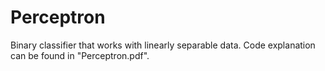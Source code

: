 # Perceptron
Binary classifier that works with linearly separable data.
Code explanation can be found in "Perceptron.pdf".
